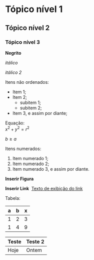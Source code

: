 # Tópico nível 1 

## Tópico nível 2

### Tópico nível 3

**Negrito**

*itálico*

_itálico 2_

Itens não ordenados:

* Item 1;
* Item 2;
  * subitem 1;
  * subitem 2;
* Item 3, e assim por diante;

Equação:\
$x^2 + y^2 = r^2$

$b \ge a$

Itens numerados:
 
1. Item numerado 1;
2. Item numerado 2;
3. Item numerado 3, e assim por diante.

**Inserir Figura** 


**Inserir Link** 
[Texto de exibição do link](http://www.exemplodeurl.com)

Tabela:  

a|b|x
-|-|-
1|2|3
1|4|9

Teste| Teste 2
-----|-------
Hoje | Ontem